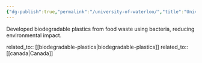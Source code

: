 ```yaml
---
{"dg-publish":true,"permalink":"/university-of-waterloo/","title":"University of Waterloo"}
---
```



Developed biodegradable plastics from food waste using bacteria, reducing environmental impact.

related_to:: [[biodegradable-plastics\|biodegradable-plastics]]
related_to:: [[canada\|Canada]]
